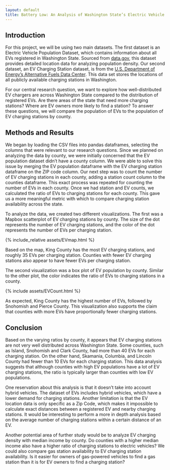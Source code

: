 ```yaml
---
layout: default
title: Battery Low: An Analysis of Washington State’s Electric Vehicle (EV) Charger Distribution
---
```


## Introduction
<div id="intro"></div>

For this project, we will be using two main datasets. The first dataset is an Electric Vehicle Population Dataset, which contains information about all EVs registered in Washington State. Sourced from [data.gov](https://catalog.data.gov/dataset/electric-vehicle-population-data), this dataset provides detailed location data for analyzing population density. Our second dataset, an EV Charging Station dataset, is from the [U.S. Department of Energy’s Alternative Fuels Data Center](https://afdc.energy.gov/fuels/electricity-locations#/analyze?country=US&region=US-WA&show_map=true). This data set stores the locations of all publicly available charging stations in Washington. 

For our central research question, we want to explore how well-distributed EV chargers are across Washington State compared to the distribution of registered EVs. Are there areas of the state that need more charging stations? Where are EV owners more likely to find a station? To answer these questions, we will compare the population of EVs to the population of EV charging stations by county. 


## Methods and Results
<div id="methods"></div>

We began by loading the CSV files into pandas dataframes, selecting the columns that were relevant to our research questions. Since we planned on analyzing the data by county, we were initially concerned that the EV population dataset didn’t have a county column. We were able to solve this issue by merging the EV population dataframe with the EV charging station dataframe on the ZIP code column. Our next step was to count the number of EV charging stations in each county, adding a station count column to the counties dataframe. This exact process was repeated for counting the number of EVs in each county. Once we had station and EV counts, we calculated the ratio of EVs to charging stations for each county. This gave us a more meaningful metric with which to compare charging station availability across the state. 

To analyze the data, we created two different visualizations. The first was a Mapbox scatterplot of EV charging stations by county. The size of the dot represents the number of EV charging stations, and the color of the dot represents the number of EVs per charging station.

{% include_relative assets/EVmap.html %}

Based on the map, King County has the most EV charging stations, and roughly 35 EVs per charging station. Counties with fewer EV charging stations also appear to have fewer EVs per charging station.

The second visualization was a box plot of EV population by county. Similar to the other plot, the color indicates the ratio of EVs to charging stations in a county. 

{% include assets/EVCount.html %}

As expected, King County has the highest number of EVs, followed by Snohomish and Pierce County. This visualization also supports the claim that counties with more EVs have proportionally fewer charging stations.


## Conclusion
<div id="conclusion"></div>

Based on the varying ratios by county, it appears that EV charging stations are not very well distributed across Washington State. Some counties, such as Island, Snohomish and Clark County, had more than 40 EVs for each charging station. On the other hand, Skamania,  Columbia, and Lincoln County had fewer than 10 EVs for each charging station. This data analysis suggests that although counties with high EV populations have a lot of EV charging stations, the ratio is typically larger than counties with low EV populations.

One reservation about this analysis is that it doesn’t take into account hybrid vehicles. The dataset of EVs includes hybrid vehicles, which have a lower demand for charging stations. Another limitation is that the EV location data is only specific as a Zip Code, which makes it impossible to calculate exact distances between a registered EV and nearby charging stations. It would be interesting to perform a more in depth analysis based on the average number of charging stations within a certain distance of an EV.

Another potential area of further study would be to analyze EV charging density with median income by county. Do counties with a higher median income also have a higher ratio of charging stations to electric vehicles? We could also compare gas station availability to EV charging station availability. Is it easier for owners of gas-powered vehicles to find a gas station than it is for EV owners to find a charging station?

